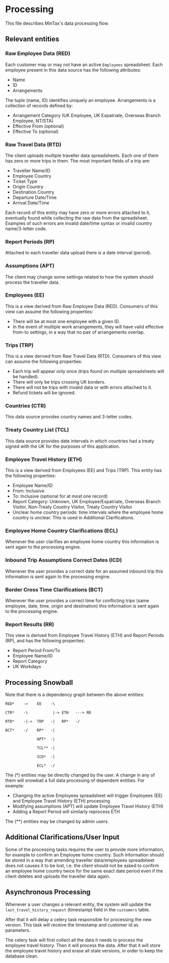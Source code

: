 # Processing

This file describes MinTax's data processing flow.

## Relevant entities

### Raw Employee Data (RED)

Each customer may or may not have an active `Employees` spreadsheet. Each employee present in this data source has the following attributes:

* Name
* ID
* Arrangements

The tuple (name, ID) identifies uniquely an employee. Arrangements is a collection of records defined by:

* Arrangement Category (UK Employee, UK Expatriate, Overseas Branch Employee, NT/STA)
* Effective From (optional)
* Effective To (optional)

### Raw Travel Data (RTD)

The client uploads multiple traveller data spreadsheets. Each one of them has zero or more trips in them. The most important fields of a trip are:

* Traveller Name/ID
* Employee Country
* Ticket Type
* Origin Country
* Destination Country
* Departure Date/Time
* Arrival Date/Time

Each record of this entity may have zero or more errors attached to it, eventually found while collecting the raw data from the spreadsheet. Examples of such
errors are invalid date/time syntax or invalid country name/3-letter code.

### Report Periods (RP)

Attached to each traveller data upload there is a date interval (period).

### Assumptions (APT)

The client may change some settings related to how the system should process the traveller data.

### Employees (EE)

This is a view derived from Raw Employee Data (RED). Consumers of this view can assume the following properties:

* There will be at most one employee with a given ID.
* In the event of multiple work arrangements, they will have valid effective from-to settings, in a way that no pair of arrangements overlap.

### Trips (TRP)

This is a view derived from Raw Travel Data (RTD). Consumers of this view can assume the following properties:

* Each trip will appear only once (trips found on multiple spreadsheets will be handled).
* There will only be trips crossing UK borders.
* There will not be trips with invalid data or with errors attached to it.
* Refund tickets will be ignored.

### Countries (CTR)

This data source provides country names and 3-letter codes.

### Treaty Country List (TCL)

This data source provides date intervals in which countries had a treaty signed with the UK for the purposes of this application.

### Employee Travel History (ETH)

This is a view derived from Employees (EE) and Trips (TRP). This entity has the following properties:

* Employee Name/ID
* From: Inclusive
* To: Inclusive (optional for at most one record)
* Report Category: Unknown, UK Employee/Expatriate, Overseas Branch Visitor, Non-Treaty Country Visitor, Treaty Country Visitor
* Unclear home country periods: time intervals where the employee home country is unclear. This is used in Additional Clarifications.

### Employee Home Country Clarifications (ECL)

Whenever the user clarifies an employee home country this information is sent again to the processing engine.

### Inbound Trip Assumptions Correct Dates (ICD)

Whenever the user provides a correct date for an assumed inbound trip this information is sent again to the processing engine.

### Border Cross Time Clarifications (BCT)

Whenever the user provides a correct time for conflicting trips (same employee, date, time, origin and destination) this
information is sent again to the processing engine.

### Report Results (RR)

This view is derived from Employee Travel History (ETH) and Report Periods (RP), and has the following properties:

* Report Period From/To
* Employee Name/ID
* Report Category
* UK Workdays

## Processing Snowball

Note that there is a dependency graph between the above entities:

```
RED*    ->    EE    -\

CTR*    -\           |-> ETH   ---> RR

RTD*    -|->  TRP   -|   RP*   -/

BCT*    -/    RP*   -| 

              APT*  -| 
              
              TCL** -|

              ICD*  -|

              ECL*  -/
```

The (*) entities may be directly changed by the user. A change in any of them will snowball a full data processing of dependent entities. For example:

* Changing the active Employees spreadsheet will trigger Employees (EE) and Employee Travel History (ETH) processing
* Modifying assumptions (APT) will update Employee Travel History (ETH)
* Adding a Report Period will similarly reprocess ETH

The (**) entities may be changed by admin users.

## Additional Clarifications/User Input

Some of the processing tasks requires the user to provide more information, for example to confirm an Employee home country. Such information should
be stored in a way that amending traveller data/employees spreadsheet does not causes it to be lost, i.e. the client should not be asked to confirm
an employee home country twice for the same exact date period even if the client deletes and uploads the traveller data again.

## Asynchronous Processing

Whenever a user changes a relevant entity, the system will update the `last_travel_history_request` (timestamp) field in the `customers` table.

After that it will delay a celery task responsible for processing the new version. This task will receive the timestamp and customer id as parameters.

The celery task will first collect all the data it needs to process the employee travel history. Then it will process the data. After that it will store
the employee travel history and erase all stale versions, in order to keep the database clean.
